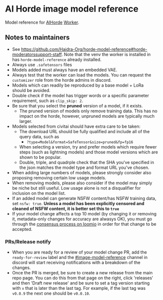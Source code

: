 # AI Horde image model reference

Model reference for [AIHorde](https://aihorde.net) [Worker](https://github.com/Haidra-Org/horde-worker-reGen).

## Notes to maintainers

- See https://github.com/Haidra-Org/horde-model-reference#horde-moderatorssupport-staff. Note that the venv the worker is installed in has `horde-model-reference` already installed.
- Always use `.safetensors` files
- Models added must always have an embedded VAE.
- Always test that the worker can load the models. You can request the `customizer` role from the horde admins in discord.
- Models which can readily be reproduced by a base model + LoRa should be avoided.
- Double check if the model has trigger words or a specific parameter requirement, such as `clip_skip: 2`.
- Be sure that you select the **pruned** version of a model, if it exists.
  - The pruned version of models only remove training data. This has no impact on the horde, however, unpruned models are typically much larger.
- Models selected from civitai should have extra care to be taken:
  - The download URL should be fully qualified and include all of the query data, such as
    - `?type=Model&format=SafeTensor&size=pruned&fp=fp16`
  - When selecting a version, try and prefer models which require fewer steps (such as lightning models) and those model versions which are shown to be popular.
  - Double, triple, and quadrple check that the SHA you've specified in the json matches the model type and format URL you've chosen.
- When adding large numbers of models, please strongly consider also proposing removing certain low usage models.
- When removing models, please also consider if the model may simply be niche but still useful. Low usage alone is not a disqualifier for inclusion on the model list.
- If an added model can generate NSFW content/has NSFW training data, set `nsfw: true`. **Unless a model has been explicitly censored and cleaned of NSFW content, it is better set this to `true`**
- If your model change affects a top 10 model (by changing it or removing it, metadata-only changes for accuracy are alwasys OK), you must go through the [consensus process on loomio](https://loomio.haidra.net/) in order for that change to be accepted.

### PRs/Release notify
- When you are ready for a review of your model change PR, add the `ready-for-review` label and the [#image-model-reference](https://discord.com/channels/781145214752129095/1290309549290422314) channel in discord will start receiving notifications with a breakdown of the changes.
- Once the PR is merged, be sure to create a new release from the main repo page. You can do this from that page on the right, click 'releases' and then 'Draft new release' and be sure to set a tag version starting with `v` that is later than the last tag. For example, if the last tag was `v0.0.9` the next one should be `v0.0.10`.
